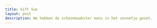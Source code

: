 ```yaml
---
title: Gift Sue
layout: post
description: We hebben de schoonmaakster eens in het zonnetje gezet.
---
```


<!--more-->